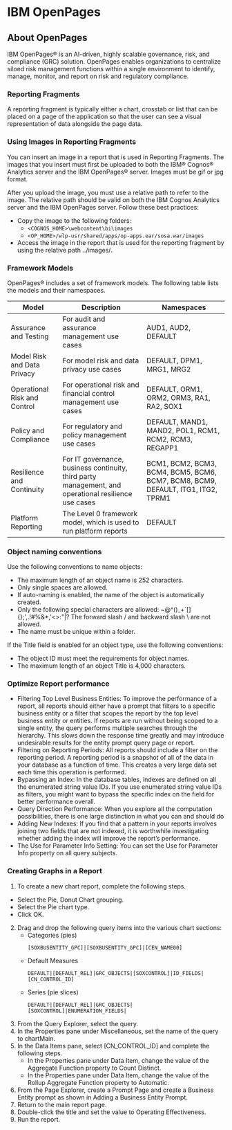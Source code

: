 # IBM OpenPages
## About OpenPages

IBM OpenPages® is an AI-driven, highly scalable governance, risk, and compliance (GRC) solution. OpenPages enables organizations to centralize siloed risk management functions within a single environment to identify, manage, monitor, and report on risk and regulatory compliance. 

### Reporting Fragments
A reporting fragment is typically either a chart, crosstab or list that can be placed on a page of the application so that the user can see a visual representation of data alongside the page data.

### Using Images in Reporting Fragments
 You can insert an image in a report that is used in Reporting Fragments.
The images that you insert must first be uploaded to both the IBM® Cognos® Analytics server and the IBM OpenPages® server. Images must be gif or jpg format.

After you upload the image, you must use a relative path to refer to the image. The relative path should be valid on both the IBM Cognos Analytics server and the IBM OpenPages server.
Follow these best practices:
- Copy the image to the following folders:
  - `<COGNOS_HOME>\webcontent\bi\images`
  - `<OP_HOME>/wlp-usr/shared/apps/op-apps.ear/sosa.war/images`
- Access the image in the report that is used for the reporting fragment by using the relative path ../images/<image file name>.

### Framework Models
OpenPages® includes a set of framework models. The following table lists the models and their namespaces.

|  Model |  Description | Namespaces |
|---|---|---|
| Assurance and Testing | For audit and assurance management use cases | AUD1, AUD2, DEFAULT |
| Model Risk and Data Privacy | For model risk and data privacy use cases | DEFAULT, DPM1, MRG1, MRG2  |
| Operational Risk and Control | For operational risk and financial control management use cases | DEFAULT, ORM1, ORM2, ORM3, RA1, RA2, SOX1 |
| Policy and Compliance | For regulatory and policy management use cases | DEFAULT, MAND1, MAND2, POL1, RCM1, RCM2, RCM3, REGAPP1 |
| Resilience and Continuity | For IT governance, business continuity, third party management, and operational resilience use cases | BCM1, BCM2, BCM3, BCM4, BCM5, BCM6, BCM7, BCM8, BCM9, DEFAULT, ITG1, ITG2, TPRM1 |
| Platform Reporting | The Level 0 framework model, which is used to run platform reports | DEFAULT |

### Object naming conventions
Use the following conventions to name objects:
- The maximum length of an object name is 252 characters.
- Only single spaces are allowed.
- If auto-naming is enabled, the name of the object is automatically created.
- Only the following special characters are allowed: ~@^()_+`[]{};',.!#%&*,'<>:"|?
    The forward slash / and backward slash \ are not allowed.
- The name must be unique within a folder.

If the Title field is enabled for an object type, use the following conventions:
- The object ID must meet the requirements for object names.
- The maximum length of an object Title is 4,000 characters.

### Optimize Report performance
  - Filtering Top Level Business Entities: To improve the performance of a report,
    all reports should either have a prompt that filters to a specific business entity
    or a filter that scopes the report by the top level business entity or entities.
    If reports are run without being scoped to a single entity, the query performs multiple
    searches through the hierarchy. This slows down the response time greatly and may introduce
    undesirable results for the entity prompt query page or report.
  - Filtering on Reporting Periods: All reports should include a filter on the reporting period.
    A reporting period is a snapshot of all of the data in your database as a function of time.
    This creates a very large data set each time this operation is performed.
  - Bypassing an Index: In the database tables, indexes are defined on all the enumerated string
    value IDs. If you use enumerated string value IDs as filters, you might want to bypass the specific
    index on the field for better performance overall.
  - Query Direction Performance: When you explore all the computation possibilities, there is one large
    distinction in what you can and should do
  - Adding New Indexes: If you find that a pattern in your reports involves joining two fields that are not indexed,
    it is worthwhile investigating whether adding the index will improve the report’s performance.
  - The Use for Parameter Info Setting: You can set the Use for Parameter Info property on all query subjects.
  

### Creating Graphs in a Report
1. To create a new chart report, complete the following steps.
  - Select the Pie, Donut Chart grouping.
  - Select the Pie chart type.
  - Click OK.
2. Drag and drop the following query items into the various chart sections:
   - Categories (pies)
        ```DEFAULT|[DEFAULT_REL]|GRC_OBJECTS|SOXBUSENTITY_FOLDER|
        [SOXBUSENTITY_GPC]|[SOXBUSENTITY_GPC]|[CEN_NAME00]
        ```
   - Default Measures
        ```
        DEFAULT|[DEFAULT_REL]|GRC_OBJECTS|[SOXCONTROL]|ID_FIELDS|
        [CN_CONTROL_ID]
        ```
   - Series (pie slices)
     ```
     DEFAULT|[DEFAULT_REL]|GRC_OBJECTS|[SOXCONTROL]|ENUMERATION_FIELDS|
     ```
3. From the Query Explorer, select the query.
4. In the Properties pane under Miscellaneous, set the name of the query to chartMain.
5. In the Data Items pane, select [CN_CONTROL_ID] and complete the following steps.
   - In the Properties pane under Data Item, change the value of the Aggregate Function property to Count Distinct.
   - In the Properties pane under Data Item, change the value of the Rollup Aggregate Function property to
    Automatic.
6. From the Page Explorer, create a Prompt Page and create a Business Entity prompt as shown in Adding a Business
  Entity Prompt.
1. Return to the main report page.
2. Double-click the title and set the value to Operating Effectiveness.
3. Run the report.
